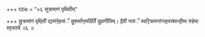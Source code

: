 +++
title = "०६ सुत्रामाणं पृथिवीम्"

+++
सु॒त्रामा॑णं पृथि॒वीं द्याम॑ने॒हस॑ँ सु॒शर्मा॑ण॒मदि॑तिँ सु॒प्रणी॑तिम्। दै॒वीं नाव॑ँ स्वरि॒त्रामना॑गस॒मस्र॑वन्ती॒मा रु॑हेमा स्व॒स्तये॑ ॥६ ॥